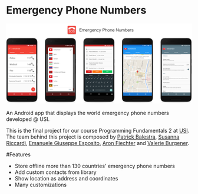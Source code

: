 # Emergency Phone Numbers
![](Resources/Header.png)

An Android app that displays the world emergency phone numbers developed @ USI.

This is the final project for our course Programming Fundamentals 2 at [USI](http://www.inf.usi.ch).
The team behind this project is composed by [Patrick Balestra](https://github.com/BalestraPatrick), [Susanna Riccardi](https://github.com/SusannaRiccardi), [Emanuele Giuseppe Esposito](https://github.com/esposem), [Aron Fiechter](https://github.com/Spyridox) and [Valerie Burgener](https://github.com/Shelyo).

#Features
- Store offline more than 130 countries' emergency phone numbers
- Add custom contacts from library
- Show location as address and coordinates
- Many customizations
